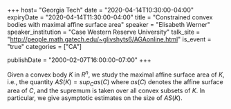 +++
  host= "Georgia Tech"
  date = "2020-04-14T10:30:00-04:00"
  expiryDate = "2020-04-14T11:30:00-04:00"
  title = "Constrained convex bodies with maximal affine surface area"
  speaker = "Elisabeth Werner"
  speaker_institution = "Case Western Reserve University"
  talk_site = "http://people.math.gatech.edu/~glivshyts6/AGAonline.html"
  is_event = "true"
  categories = ["CA"]

  publishDate = "2000-02-07T16:00:00-07:00"
+++

Given a convex body $K$ in $R^n$, we study the maximal affine surface area of $K$, i.e., the quantity $AS(K) = sup_{C} as(C)$ where $as(C)$ denotes the affine surface area of $C$, and the supremum is taken over all convex subsets of $K$. In particular, we give asymptotic estimates on the size of $AS(K)$.